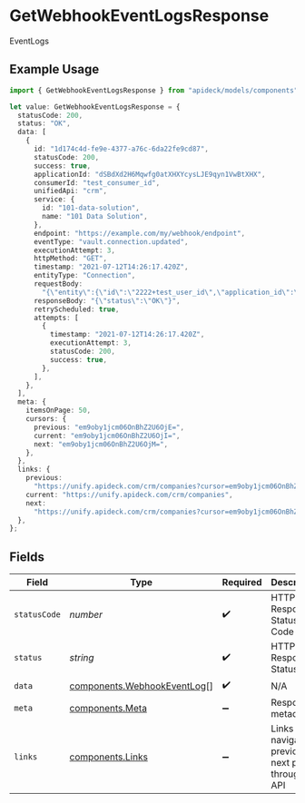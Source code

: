 # GetWebhookEventLogsResponse

EventLogs

## Example Usage

```typescript
import { GetWebhookEventLogsResponse } from "apideck/models/components";

let value: GetWebhookEventLogsResponse = {
  statusCode: 200,
  status: "OK",
  data: [
    {
      id: "1d174c4d-fe9e-4377-a76c-6da22fe9cd87",
      statusCode: 200,
      success: true,
      applicationId: "dSBdXd2H6Mqwfg0atXHXYcysLJE9qyn1VwBtXHX",
      consumerId: "test_consumer_id",
      unifiedApi: "crm",
      service: {
        id: "101-data-solution",
        name: "101 Data Solution",
      },
      endpoint: "https://example.com/my/webhook/endpoint",
      eventType: "vault.connection.updated",
      executionAttempt: 3,
      httpMethod: "GET",
      timestamp: "2021-07-12T14:26:17.420Z",
      entityType: "Connection",
      requestBody:
        "{\"entity\":{\"id\":\"2222+test_user_id\",\"application_id\":\"2222\",\"consumer_id\":\"test_user_id\",\"name\":\"ActiveCampaign\",\"icon\":\"https://res.cloudinary.com/apideck/image/upload/v1529455970/catalog/activecampaign/icon128x128.png\",\"logo\":\"https://www.activecampaign.com/site/assets/social-2x.png\",\"unified_api\":\"crm\",\"service_id\":\"activecampaign\",\"auth_type\":\"apiKey\",\"enabled\":true,\"tag_line\":\"Integrated email marketing, marketing automation, and small business CRM. Save time while growing your business with sales automation.\",\"website\":\"https://www.activecampaign.com/\",\"settings\":{\"instance_url\":\"https://eu28.salesforce.com\",\"base_url\":\"https://updated.api-us1.com\"},\"metadata\":{\"plan\":\"enterprise\",\"account\":{\"name\":\"My Company\"}},\"state\":\"callable\",\"created_at\":\"2021-09-10T10:39:49.628Z\",\"updated_at\":\"2021-09-10T10:39:52.715Z\"},\"entityType\":\"Connection\"}",
      responseBody: "{\"status\":\"OK\"}",
      retryScheduled: true,
      attempts: [
        {
          timestamp: "2021-07-12T14:26:17.420Z",
          executionAttempt: 3,
          statusCode: 200,
          success: true,
        },
      ],
    },
  ],
  meta: {
    itemsOnPage: 50,
    cursors: {
      previous: "em9oby1jcm06OnBhZ2U6OjE=",
      current: "em9oby1jcm06OnBhZ2U6OjI=",
      next: "em9oby1jcm06OnBhZ2U6OjM=",
    },
  },
  links: {
    previous:
      "https://unify.apideck.com/crm/companies?cursor=em9oby1jcm06OnBhZ2U6OjE%3D",
    current: "https://unify.apideck.com/crm/companies",
    next:
      "https://unify.apideck.com/crm/companies?cursor=em9oby1jcm06OnBhZ2U6OjM",
  },
};
```

## Fields

| Field                                                                      | Type                                                                       | Required                                                                   | Description                                                                | Example                                                                    |
| -------------------------------------------------------------------------- | -------------------------------------------------------------------------- | -------------------------------------------------------------------------- | -------------------------------------------------------------------------- | -------------------------------------------------------------------------- |
| `statusCode`                                                               | *number*                                                                   | :heavy_check_mark:                                                         | HTTP Response Status Code                                                  | 200                                                                        |
| `status`                                                                   | *string*                                                                   | :heavy_check_mark:                                                         | HTTP Response Status                                                       | OK                                                                         |
| `data`                                                                     | [components.WebhookEventLog](../../models/components/webhookeventlog.md)[] | :heavy_check_mark:                                                         | N/A                                                                        |                                                                            |
| `meta`                                                                     | [components.Meta](../../models/components/meta.md)                         | :heavy_minus_sign:                                                         | Response metadata                                                          |                                                                            |
| `links`                                                                    | [components.Links](../../models/components/links.md)                       | :heavy_minus_sign:                                                         | Links to navigate to previous or next pages through the API                |                                                                            |